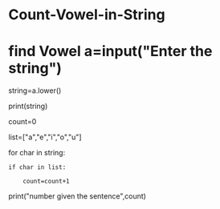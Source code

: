 # Count-Vowel-in-String
# find Vowel a=input("Enter the string")
string=a.lower()

print(string)

count=0

list=["a","e","i","o","u"]


for char in string:

    if char in list:
        
        count=count+1

print("number given the sentence",count)  


